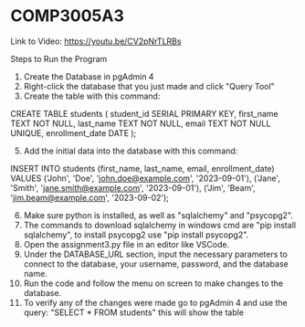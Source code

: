 # COMP3005A3

Link to Video: https://youtu.be/CV2pNrTLRBs

Steps to Run the Program

1. Create the Database in pgAdmin 4
2. Right-click the database that you just made and click "Query Tool"
3. Create the table with this command:
   
CREATE TABLE students (
    student_id SERIAL PRIMARY KEY,
    first_name TEXT NOT NULL,
    last_name TEXT NOT NULL,
    email TEXT NOT NULL UNIQUE,
    enrollment_date DATE
);

5. Add the initial data into the database with this command:

INSERT INTO students (first_name, last_name, email, enrollment_date) VALUES
('John', 'Doe', 'john.doe@example.com', '2023-09-01'),
('Jane', 'Smith', 'jane.smith@example.com', '2023-09-01'),
('Jim', 'Beam', 'jim.beam@example.com', '2023-09-02');

6. Make sure python is installed, as well as "sqlalchemy" and "psycopg2".
7. The commands to download sqlalchemy in windows cmd are "pip install sqlalchemy", to install psycopg2 use "pip install psycopg2".
8. Open the assignment3.py file in an editor like VSCode.
9. Under the DATABASE_URL section, input the necessary parameters to connect to the database, your username, password, and the database name.
10. Run the code and follow the menu on screen to make changes to the database.
11. To verify any of the changes were made go to pgAdmin 4 and use the query: "SELECT * FROM students" this will show the table
